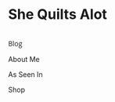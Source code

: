 # She Quilts Alot
<!DOCTYPE html>
<html>
<head>
	<meta charset="utf-8">
	<meta name="viewport" content="width=device-width, initial-scale=1, maximum-scale=1, user-scalable=no">
	<title> She Quilts Alot </title>
	<style>
	   .home-text { 
	      color: #7c7c7c;
	      font-family: "open sans"
	   }
  </style> 
  
</head>

<body>
  <img src="" class="banner" />
    <p class="home-text"> <a> Blog </a> </p>
    <p class=""> <a> About Me </a> </p>
    <p class=""> <a> As Seen In </a> </p>
    <p class=""> <a> Shop </a> </p>

</body>
</html> 
